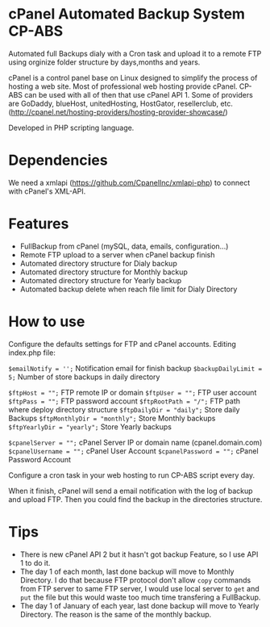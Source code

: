 # cPanel Automated Backup System CP-ABS

Automated full Backups dialy with a Cron task and upload it to a remote FTP using orginize folder structure by days,months and years. 

cPanel is a control panel base on Linux designed to simplify the process of hosting a web site. Most of professional web hosting provide cPanel. CP-ABS can be used with all of then that use cPanel API 1. Some of providers are GoDaddy, blueHost, unitedHosting, HostGator, resellerclub, etc. (http://cpanel.net/hosting-providers/hosting-provider-showcase/)

Developed in PHP scripting language.

# Dependencies

We need a xmlapi (https://github.com/CpanelInc/xmlapi-php) to connect with cPanel's XML-API.

# Features

- FullBackup from cPanel (mySQL, data, emails, configuration...)
- Remote FTP upload to a server when cPanel backup finish
- Automated directory structure for Dialy backup 
- Automated directory structure for Monthly backup
- Automated directory structure for Yearly backup
- Automated backup delete when reach file limit for Dialy Directory

# How to use

Configure the defaults settings for FTP and cPanel accounts. Editing index.php file:

```$emailNotify = '';```   Notification email for finish backup
```$backupDailyLimit = 5;``` Number of store backups in daily directory

```$ftpHost = "";``` FTP remote IP or domain
```$ftpUser = "";``` FTP user account
```$ftpPass = "";``` FTP password account
```$ftpRootPath = "/";``` FTP path where deploy directory structure
```$ftpDailyDir = "daily";``` Store daily Backups
```$ftpMonthlyDir = "monthly";``` Store Monthly backups
```$ftpYearlyDir = "yearly";``` Store Yearly backups

```$cpanelServer = "";``` cPanel Server IP or domain name (cpanel.domain.com)
```$cpanelUsername = "";``` cPanel User Account
```$cpanelPassword = "";``` cPanel Password Account

Configure a cron task in your web hosting to run CP-ABS script every day.

When it finish, cPanel will send a email notification with the log of backup and upload FTP. Then you could find the backup in the directories structure.

# Tips

- There is new cPanel API 2 but it hasn't got backup Feature, so I use API 1 to do it.
- The day 1 of each month, last done backup will move to Monthly Directory. I do that because FTP protocol don't allow ```copy``` commands from FTP server to same FTP server, I would use local server to ```get``` and ```put``` the file but this would waste too much time transfering a FullBackup.
- The day 1 of January of each year, last done backup will move to Yearly Directory. The reason is the same of the monthly backup.
